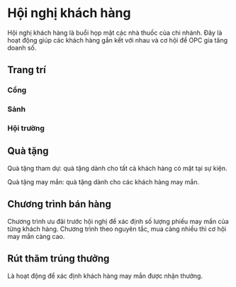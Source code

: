 # Hội nghị khách hàng
Hội nghị khách hàng là buổi họp mặt các nhà thuốc của chi nhánh. Đây là hoạt động giúp các khách hàng gắn kết với nhau và cơ hội để OPC gia tăng doanh số.

## Trang trí
### Cổng
### Sảnh
### Hội trường
## Quà tặng
Quà tặng tham dự: quà tặng dành cho tất cả khách hàng có mặt tại sự kiện.

Quà tặng may mắn: quà tặng dành cho các khách hàng may mắn.

## Chương trình bán hàng
Chương trình ưu đãi trước hội nghị để xác định số lượng phiếu may mắn của từng khách hàng. Chương trình theo nguyên tắc, mua càng nhiều thì cơ hội may mắn càng cao.
## Rút thăm trúng thưởng
Là hoạt động để xác định khách hàng may mắn được nhận thưởng.